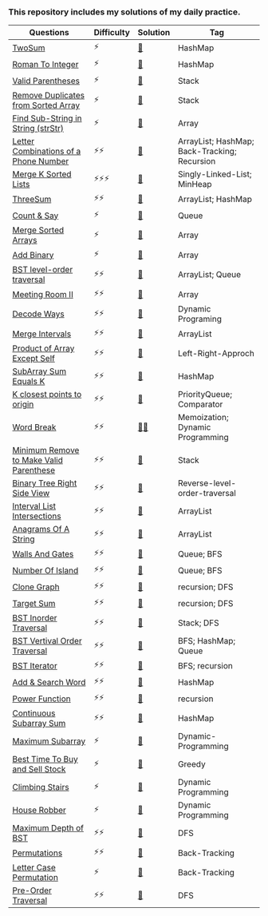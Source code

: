 ### This repository includes my solutions of my daily practice. 

| Questions | Difficulty | Solution | Tag |
|-----------| -------- | ----------|-----------|
| [TwoSum](https://leetcode.com/problems/two-sum/)| ⚡ | [📃](twoSum.java) | HashMap |
| [Roman To Integer](https://leetcode.com/problems/roman-to-integer/)|⚡|[📃](RomanToInt.java)|HashMap|
|[Valid Parentheses](https://leetcode.com/problems/valid-parentheses/)|⚡|[📃](ParenthesisIsValid.java)|Stack|
|[Remove Duplicates from Sorted Array](https://leetcode.com/problems/remove-duplicates-from-sorted-array/)|⚡|[📃](RemoveDuplicatesSorted.java)|Stack|
|[Find Sub-String in String (strStr)](https://leetcode.com/problems/implement-strstr/)|⚡|[📃](strStr.java)|Array|
|[Letter Combinations of a Phone Number](https://leetcode.com/problems/letter-combinations-of-a-phone-number/)|⚡⚡|[📃](phoneNum.java)|ArrayList; HashMap; Back-Tracking; Recursion|
|[Merge K Sorted Lists](https://leetcode.com/problems/merge-k-sorted-lists/)|⚡⚡⚡|[📃](mergeKlists.java)|Singly-Linked-List; MinHeap|
|[ThreeSum](https://leetcode.com/problems/3sum/)|⚡⚡|[📃](threesum.java)|ArrayList; HashMap|
|[Count & Say](https://leetcode.com/problems/count-and-say/)|⚡|[📃](lookandsay.java)|Queue|
|[Merge Sorted Arrays](https://leetcode.com/problems/merge-sorted-array/)|⚡|[📃](mergeArray.java)|Array|
|[Add Binary](https://leetcode.com/problems/add-binary/submissions/)|⚡|[📃](addBinary.java)|Array|
|[BST level-order traversal](https://leetcode.com/problems/binary-tree-level-order-traversal/)|⚡⚡|[📃](BSTlevelordertraversal.java)|ArrayList; Queue|
|[Meeting Room II](https://leetcode.com/problems/meeting-rooms-ii/)|⚡⚡|[📃](meetingRoom.java)|Array|
|[Decode Ways](https://leetcode.com/problems/decode-ways/)|⚡⚡|[📃](DecodeWays.java)|Dynamic Programing|
|[Merge Intervals](https://leetcode.com/problems/merge-intervals/)|⚡⚡|[📃](MergeIntervals.java)|ArrayList|
|[Product of Array Except Self](https://leetcode.com/problems/product-of-array-except-self/solution/)|⚡⚡|[📃](POAES.java)|Left-Right-Approch|
|[SubArray Sum Equals K](https://leetcode.com/problems/subarray-sum-equals-k/)|⚡⚡|[📃](SubArraySums.java)|HashMap|
|[K closest points to origin](https://leetcode.com/problems/k-closest-points-to-origin/)|⚡⚡|[📃](point.java)|PriorityQueue; Comparator|
|[Word Break](https://leetcode.com/problems/word-break/submissions/)|⚡⚡|[📃](wordBreak_Memo.java)[📃](wordBreak_dp.java)|Memoization; Dynamic Programming|
[Minimum Remove to Make Valid Parenthese](https://leetcode.com/problems/minimum-remove-to-make-valid-parentheses/)|⚡⚡|[📃](removeValid.java)|Stack|
[Binary Tree Right Side View](https://leetcode.com/problems/binary-tree-right-side-view/)|⚡⚡|[📃](rightSideView.java)|Reverse-level-order-traversal|
[Interval List Intersections](https://leetcode.com/problems/interval-list-intersections/)|⚡⚡|[📃](intervalSec.java)|ArrayList|
|[Anagrams Of A String](https://leetcode.com/problems/find-all-anagrams-in-a-string/)|⚡⚡|[📃](anagrams.java)|ArrayList|
|[Walls And Gates](https://leetcode.com/problems/walls-and-gates/)|⚡⚡|[📃](WallsAndGates.java)|Queue; BFS|
|[Number Of Island](https://leetcode.com/problems/number-of-islands/)|⚡⚡|[📃](NumIsland.java)|Queue; BFS|
|[Clone Graph](https://leetcode.com/problems/clone-graph/)|⚡⚡|[📃](cloneGraph.java)|recursion; DFS|
|[Target Sum](https://leetcode.com/problems/target-sum/)|⚡⚡|[📃](targetSum.java)|recursion; DFS|
|[BST Inorder Traversal](https://leetcode.com/problems/binary-tree-inorder-traversal/)|⚡⚡|[📃](inorderBST.java)|Stack; DFS|
|[BST Vertival Order Traversal](https://leetcode.com/problems/binary-tree-vertical-order-traversal/)|⚡⚡|[📃](verticalOrder.java)|BFS; HashMap; Queue|
|[BST Iterator](https://leetcode.com/problems/binary-search-tree-iterator/)|⚡⚡|[📃](BSTiterator.java)|BFS; recursion|
|[Add & Search Word](https://leetcode.com/problems/add-and-search-word-data-structure-design/)|⚡⚡|[📃](wordDictionary.java)|HashMap|
|[Power Function](https://leetcode.com/problems/powx-n/solution/)|⚡⚡|[📃](power.java)|recursion|
|[Continuous Subarray Sum](https://leetcode.com/problems/continuous-subarray-sum/)|⚡⚡|[📃](SubArraySum.java)|HashMap|
|[Maximum Subarray](https://leetcode.com/problems/maximum-subarray/)|⚡|[📃](maxSub.java)|Dynamic-Programming|
|[Best Time To Buy and Sell Stock](https://leetcode.com/problems/best-time-to-buy-and-sell-stock/)|⚡|[📃](sellStock.java)|Greedy|
|[Climbing Stairs](https://leetcode.com/problems/climbing-stairs/)|⚡|[📃](climbStairs.java)|Dynamic Programming|
|[House Robber](https://leetcode.com/problems/house-robber/)|⚡|[📃](houseRob.java)|Dynamic Programming|
|[Maximum Depth of BST](https://leetcode.com/problems/maximum-depth-of-binary-tree/)|⚡⚡|[📃](BSTmaxDepth.java)|DFS|
|[Permutations](https://leetcode.com/problems/permutations/)|⚡⚡|[📃](permutations.java)|Back-Tracking|
|[Letter Case Permutation](https://leetcode.com/problems/letter-case-permutation/)|⚡|[📃](letterCase.java)|Back-Tracking|
|[Pre-Order Traversal](https://leetcode.com/problems/binary-tree-preorder-traversal/)|⚡⚡|[📃](preorder.java)|DFS|
